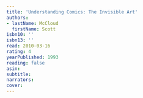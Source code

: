 ```yaml
---
title: 'Understanding Comics: The Invisible Art'
authors:
- lastName: McCloud
  firstName: Scott
isbn10: ''
isbn13: ''
read: 2010-03-16
rating: 4
yearPublished: 1993
reading: false
asin:
subtitle:
narrators:
cover:
---
```

